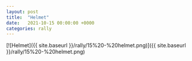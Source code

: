 ```yaml
---
layout: post
title:  "Helmet"
date:   2021-10-15 00:00:00 +0000
categories: rally
---
```


[![Helmet]({{ site.baseurl }}/rally/15%20-%20helmet.png)]({{ site.baseurl }}/rally/15%20-%20helmet.png)


